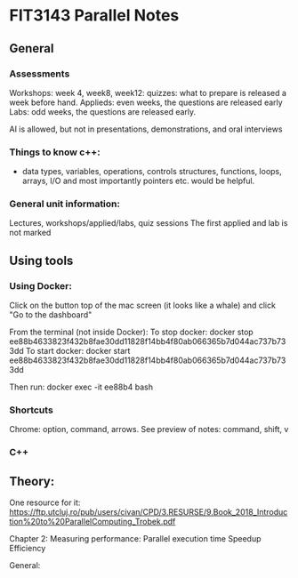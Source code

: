 # FIT3143 Parallel Notes
## General

### Assessments
Workshops: week 4, week8, week12: quizzes: what to prepare is released a week before hand.
Applieds: even weeks, the questions are released early
Labs: odd weeks, the questions are released early.

AI is allowed, but not in presentations, demonstrations, and oral interviews

### Things to know c++:
- data types, variables, operations, controls structures, functions, loops, arrays, I/O and most importantly pointers etc. would be helpful.

### General unit information:

Lectures, workshops/applied/labs, quiz sessions
The first applied and lab is not marked

## Using tools
### Using Docker:
Click on the button top of the mac screen (it looks like a whale) and click "Go to the dashboard"

From the terminal (not inside Docker):
To stop docker:
docker stop ee88b4633823f432b8fae30dd11828f14bb4f80ab066365b7d044ac737b733dd
To start docker:
docker start ee88b4633823f432b8fae30dd11828f14bb4f80ab066365b7d044ac737b733dd

Then run:
docker exec -it ee88b4 bash

### Shortcuts

Chrome: option, command, arrows.
See preview of notes: command, shift, v

### C++


## Theory:
One resource for it:
https://ftp.utcluj.ro/pub/users/civan/CPD/3.RESURSE/9.Book_2018_Introduction%20to%20ParallelComputing_Trobek.pdf

Chapter 2:
Measuring performance:
Parallel execution time
Speedup
Efficiency

General:
